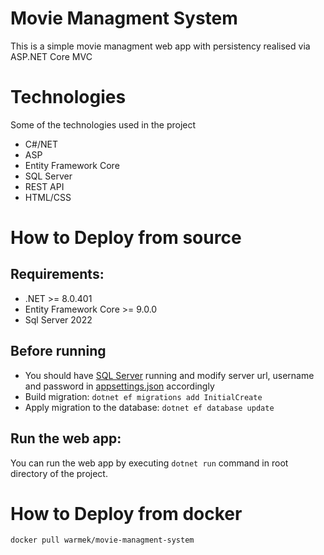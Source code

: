 # Movie Managment System
This is a simple movie managment web app with persistency realised via ASP.NET Core MVC

# Technologies
Some of the technologies used in the project
- C#/NET
- ASP
- Entity Framework Core
- SQL Server
- REST API
- HTML/CSS

# How to Deploy from source
## Requirements:
- .NET >= 8.0.401
- Entity Framework Core >= 9.0.0
- Sql Server 2022

## Before running
- You should have [SQL Server](https://www.microsoft.com/en-us/sql-server/sql-server-downloads) running and modify server url, username and password in [appsettings.json](appsettings.json) accordingly
- Build migration: `dotnet ef migrations add InitialCreate`
- Apply migration to the database: `dotnet ef database update`

## Run the web app:
You can run the web app by executing `dotnet run` command in root directory of the project.

# How to Deploy from docker
```docker
docker pull warmek/movie-managment-system
```
